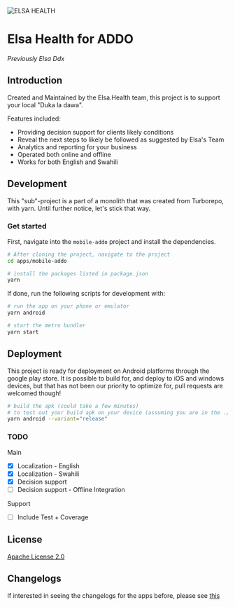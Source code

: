 ![ELSA HEALTH](https://www.elsa.health/elsa-logo.png)

# Elsa Health for ADDO

_Previously Elsa Ddx_

## Introduction

Created and Maintained by the Elsa.Health team, this project is to support your local "Duka la dawa".

Features included:

- Providing decision support for clients likely conditions
- Reveal the next steps to likely be followed as suggested by Elsa's Team
- Analytics and reporting for your business
- Operated both online and offline
- Works for both English and Swahili

## Development

This "sub"-project is a part of a monolith that was created from Turborepo, with yarn. Until further notice, let's stick that way.

### Get started

First, navigate into the `mobile-addo` project and install the dependencies.

```bash
# After cloning the project, navigate to the project
cd apps/mobile-addo

# install the packages listed in package.json
yarn
```

If done, run the following scripts for development with:

```bash
# run the app on your phone or emulator
yarn android

# start the metro bundler
yarn start
```

## Deployment

This project is ready for deployment on Android platforms through the google play store.
It is possible to build for, and deploy to iOS and windows devices, but that has not
been our priority to optimize for, pull requests are welcomed though!

```bash
# build the apk (could take a few minutes)
# to test out your build apk on your device (assuming you are in the ./android directory)
yarn android --variant="release"
```

### TODO

Main

- [x] Localization - English
- [x] Localization - Swahili
- [x] Decision support
- [ ] Decision support - Offline Integration

Support

- [ ] Include Test + Coverage

## License

[Apache License 2.0](https://choosealicense.com/licenses/apache-2.0/)

## Changelogs

If interested in seeing the changelogs for the apps before, please see [this](docs/CHANGELOG/)
